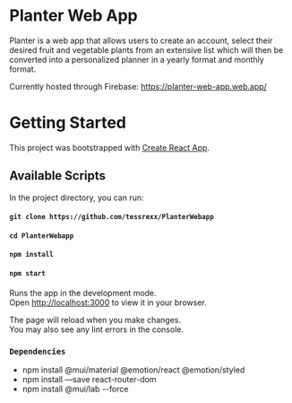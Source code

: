 # Planter Web App
Planter is a web app that allows users to create an account, select their desired fruit and vegetable plants from an extensive list which will then be converted into a personalized planner in a yearly format and monthly format. 

Currently hosted through Firebase: https://planter-web-app.web.app/

# Getting Started

This project was bootstrapped with [Create React App](https://github.com/facebook/create-react-app).

## Available Scripts

In the project directory, you can run:
#### `git clone https://github.com/tessrexx/PlanterWebapp`
#### `cd PlanterWebapp`
#### `npm install`
#### `npm start`

Runs the app in the development mode.\
Open [http://localhost:3000](http://localhost:3000) to view it in your browser.

The page will reload when you make changes.\
You may also see any lint errors in the console.

### `Dependencies`
- npm install @mui/material @emotion/react @emotion/styled
- npm install —save react-router-dom
- npm install @mui/lab --force
